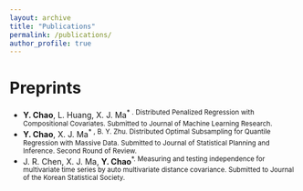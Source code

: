 ```yaml
---
layout: archive
title: "Publications"
permalink: /publications/
author_profile: true
---
```

Preprints
======
- **Y. Chao**, L. Huang, X. J. Ma<sup>* . Distributed Penalized Regression with Compositional Covariates. Submitted to Journal of Machine Learning Research. 
- **Y. Chao**, X. J. Ma<sup>* , B. Y. Zhu. Distributed Optimal Subsampling for Quantile Regression with Massive Data. Submitted to Journal of Statistical Planning and Inference. Second Round of Review.
- J. R. Chen, X. J. Ma, **Y. Chao**<sup>*. Measuring and testing independence for multivariate time series by auto multivariate distance covariance. Submitted to Journal of the Korean Statistical Society.
   

